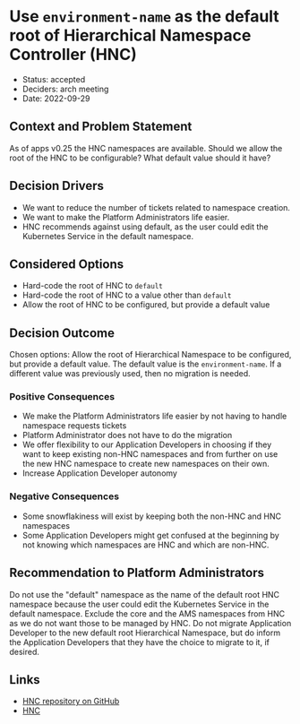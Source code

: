 # Use `environment-name` as the default root of Hierarchical Namespace Controller (HNC)

- Status: accepted
- Deciders: arch meeting
- Date: 2022-09-29

## Context and Problem Statement

As of apps v0.25 the HNC namespaces are available.
Should we allow the root of the HNC to be configurable? What default value should it have?

## Decision Drivers

- We want to reduce the number of tickets related to namespace creation.
- We want to make the Platform Administrators life easier.
- HNC recommends against using default, as the user could edit the Kubernetes Service in the default namespace.

## Considered Options

- Hard-code the root of HNC to `default`
- Hard-code the root of HNC to a value other than `default`
- Allow the root of HNC to be configured, but provide a default value

## Decision Outcome

Chosen options: Allow the root of Hierarchical Namespace to be configured, but provide a default value. The default value is the `environment-name`. If a different value was previously used, then no migration is needed.

### Positive Consequences

- We make the Platform Administrators life easier by not having to handle namespace requests tickets
- Platform Administrator does not have to do the migration
- We offer flexibility to our Application Developers in choosing if they want to keep existing non-HNC namespaces and from further on use the new HNC namespace to create new namespaces on their own.
- Increase Application Developer autonomy

### Negative Consequences

- Some snowflakiness will exist by keeping both the non-HNC and HNC namespaces
- Some Application Developers might get confused at the beginning by not knowing which namespaces are HNC and which are non-HNC.

## Recommendation to Platform Administrators

Do not use the "default" namespace as the name of the default root HNC namespace because the user could edit the Kubernetes Service in the default namespace.
Exclude the core and the AMS namespaces from HNC as we do not want those to be managed by HNC.
Do not migrate Application Developer to the new default root Hierarchical Namespace, but do inform the Application Developers that they have the choice to migrate to it, if desired.

## Links <!-- optional -->

- [HNC repository on GitHub](https://github.com/kubernetes-sigs/hierarchical-namespaces)
- [HNC](https://kubernetes.io/blog/2020/08/14/introducing-hierarchical-namespaces/)
